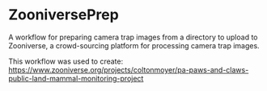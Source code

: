 # ZooniversePrep
A workflow for preparing camera trap images from a directory to upload to Zooniverse, a crowd-sourcing platform for processing camera trap images. 

This workflow was used to create: 
https://www.zooniverse.org/projects/coltonmoyer/pa-paws-and-claws-public-land-mammal-monitoring-project
